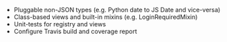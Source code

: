 * Pluggable non-JSON types (e.g. Python date to JS Date and vice-versa)
* Class-based views and built-in mixins (e.g. LoginRequiredMixin)
* Unit-tests for registry and views
* Configure Travis build and coverage report
